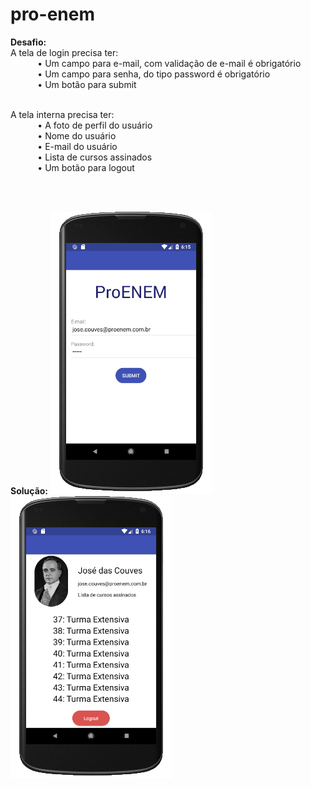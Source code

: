 # pro-enem
<strong>Desafio:</strong>
<br/>A tela de login precisa ter:
    <br/>&nbsp;&nbsp;&nbsp;&nbsp;&nbsp;&nbsp;&nbsp;&nbsp;&nbsp;&nbsp;
    • Um campo para e-mail, com validação de e-mail é obrigatório
    <br/>&nbsp;&nbsp;&nbsp;&nbsp;&nbsp;&nbsp;&nbsp;&nbsp;&nbsp;&nbsp;
    • Um campo para senha, do tipo password é obrigatório
    <br/>&nbsp;&nbsp;&nbsp;&nbsp;&nbsp;&nbsp;&nbsp;&nbsp;&nbsp;&nbsp;
    • Um botão para submit

<br/>A tela interna precisa ter:
    <br/>&nbsp;&nbsp;&nbsp;&nbsp;&nbsp;&nbsp;&nbsp;&nbsp;&nbsp;&nbsp;
    • A foto de perfil do usuário
    <br/>&nbsp;&nbsp;&nbsp;&nbsp;&nbsp;&nbsp;&nbsp;&nbsp;&nbsp;&nbsp;
    • Nome do usuário
    <br/>&nbsp;&nbsp;&nbsp;&nbsp;&nbsp;&nbsp;&nbsp;&nbsp;&nbsp;&nbsp;
    • E-mail do usuário
    <br/>&nbsp;&nbsp;&nbsp;&nbsp;&nbsp;&nbsp;&nbsp;&nbsp;&nbsp;&nbsp;
    • Lista de cursos assinados
    <br/>&nbsp;&nbsp;&nbsp;&nbsp;&nbsp;&nbsp;&nbsp;&nbsp;&nbsp;&nbsp;
    • Um botão para logout

<br/><br/>

<strong>Solução:</strong>
![alt text](https://github.com/lucasmpbarga/pro-enem/blob/master/screens/Screenshot_login.png)
![alt text](https://github.com/lucasmpbarga/pro-enem/blob/master/screens/Screenshot_internal.png)
